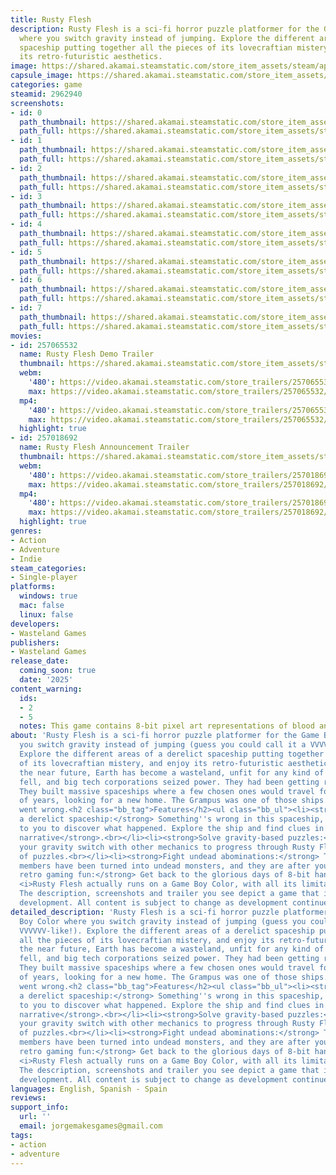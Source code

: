 ```yaml
---
title: Rusty Flesh
description: Rusty Flesh is a sci-fi horror puzzle platformer for the Game Boy Color
  where you switch gravity instead of jumping. Explore the different areas of a derelict
  spaceship putting together all the pieces of its lovecraftian mistery, and enjoy
  its retro-futuristic aesthetics.
image: https://shared.akamai.steamstatic.com/store_item_assets/steam/apps/2962940/header.jpg?t=1732571608
capsule_image: https://shared.akamai.steamstatic.com/store_item_assets/steam/apps/2962940/capsule_231x87.jpg?t=1732571608
categories: game
steamid: 2962940
screenshots:
- id: 0
  path_thumbnail: https://shared.akamai.steamstatic.com/store_item_assets/steam/apps/2962940/ss_5decdca63d1f2f0cc4987997e9ff148db3767ed6.600x338.jpg?t=1732571608
  path_full: https://shared.akamai.steamstatic.com/store_item_assets/steam/apps/2962940/ss_5decdca63d1f2f0cc4987997e9ff148db3767ed6.1920x1080.jpg?t=1732571608
- id: 1
  path_thumbnail: https://shared.akamai.steamstatic.com/store_item_assets/steam/apps/2962940/ss_462c0a64cb41e6c4436c06dba5bf66b3a57aa402.600x338.jpg?t=1732571608
  path_full: https://shared.akamai.steamstatic.com/store_item_assets/steam/apps/2962940/ss_462c0a64cb41e6c4436c06dba5bf66b3a57aa402.1920x1080.jpg?t=1732571608
- id: 2
  path_thumbnail: https://shared.akamai.steamstatic.com/store_item_assets/steam/apps/2962940/ss_6c3545ff1bea5e04f60abc6c9f2ca682bd84d21e.600x338.jpg?t=1732571608
  path_full: https://shared.akamai.steamstatic.com/store_item_assets/steam/apps/2962940/ss_6c3545ff1bea5e04f60abc6c9f2ca682bd84d21e.1920x1080.jpg?t=1732571608
- id: 3
  path_thumbnail: https://shared.akamai.steamstatic.com/store_item_assets/steam/apps/2962940/ss_2a6a6ffd59894dde9727fa6e7c2c60f6ca3b380e.600x338.jpg?t=1732571608
  path_full: https://shared.akamai.steamstatic.com/store_item_assets/steam/apps/2962940/ss_2a6a6ffd59894dde9727fa6e7c2c60f6ca3b380e.1920x1080.jpg?t=1732571608
- id: 4
  path_thumbnail: https://shared.akamai.steamstatic.com/store_item_assets/steam/apps/2962940/ss_af7c071daca043b218e2db74baeaeeedc9492469.600x338.jpg?t=1732571608
  path_full: https://shared.akamai.steamstatic.com/store_item_assets/steam/apps/2962940/ss_af7c071daca043b218e2db74baeaeeedc9492469.1920x1080.jpg?t=1732571608
- id: 5
  path_thumbnail: https://shared.akamai.steamstatic.com/store_item_assets/steam/apps/2962940/ss_4a9c29a970f10e0d3197241124866555eb8db96e.600x338.jpg?t=1732571608
  path_full: https://shared.akamai.steamstatic.com/store_item_assets/steam/apps/2962940/ss_4a9c29a970f10e0d3197241124866555eb8db96e.1920x1080.jpg?t=1732571608
- id: 6
  path_thumbnail: https://shared.akamai.steamstatic.com/store_item_assets/steam/apps/2962940/ss_4de08e74a2f8bf4723c90a6b51f01aa640be3730.600x338.jpg?t=1732571608
  path_full: https://shared.akamai.steamstatic.com/store_item_assets/steam/apps/2962940/ss_4de08e74a2f8bf4723c90a6b51f01aa640be3730.1920x1080.jpg?t=1732571608
- id: 7
  path_thumbnail: https://shared.akamai.steamstatic.com/store_item_assets/steam/apps/2962940/ss_344931ac51f7d54fa941d1e9f661f87767e2b954.600x338.jpg?t=1732571608
  path_full: https://shared.akamai.steamstatic.com/store_item_assets/steam/apps/2962940/ss_344931ac51f7d54fa941d1e9f661f87767e2b954.1920x1080.jpg?t=1732571608
movies:
- id: 257065532
  name: Rusty Flesh Demo Trailer
  thumbnail: https://shared.akamai.steamstatic.com/store_item_assets/steam/apps/257065532/17c2342ef3384ba4e9148b55be319e6a26929d9b/movie_600x337.jpg?t=1729017694
  webm:
    '480': https://video.akamai.steamstatic.com/store_trailers/257065532/movie480_vp9.webm?t=1729017694
    max: https://video.akamai.steamstatic.com/store_trailers/257065532/movie_max_vp9.webm?t=1729017694
  mp4:
    '480': https://video.akamai.steamstatic.com/store_trailers/257065532/movie480.mp4?t=1729017694
    max: https://video.akamai.steamstatic.com/store_trailers/257065532/movie_max.mp4?t=1729017694
  highlight: true
- id: 257018692
  name: Rusty Flesh Announcement Trailer
  thumbnail: https://shared.akamai.steamstatic.com/store_item_assets/steam/apps/257018692/movie.293x165.jpg?t=1729017698
  webm:
    '480': https://video.akamai.steamstatic.com/store_trailers/257018692/movie480_vp9.webm?t=1729017698
    max: https://video.akamai.steamstatic.com/store_trailers/257018692/movie_max_vp9.webm?t=1729017698
  mp4:
    '480': https://video.akamai.steamstatic.com/store_trailers/257018692/movie480.mp4?t=1729017698
    max: https://video.akamai.steamstatic.com/store_trailers/257018692/movie_max.mp4?t=1729017698
  highlight: true
genres:
- Action
- Adventure
- Indie
steam_categories:
- Single-player
platforms:
  windows: true
  mac: false
  linux: false
developers:
- Wasteland Games
publishers:
- Wasteland Games
release_date:
  coming_soon: true
  date: '2025'
content_warning:
  ids:
  - 2
  - 5
  notes: This game contains 8-bit pixel art representations of blood and gore.
about: 'Rusty Flesh is a sci-fi horror puzzle platformer for the Game Boy Color where
  you switch gravity instead of jumping (guess you could call it a VVVVVV-like!).
  Explore the different areas of a derelict spaceship putting together all the pieces
  of its lovecraftian mistery, and enjoy its retro-futuristic aesthetics.<br><br>In
  the near future, Earth has become a wasteland, unfit for any kind of life. Nations
  fell, and big tech corporations seized power. They had been getting ready for this.
  They built massive spaceships where a few chosen ones would travel for hundreds
  of years, looking for a new home. The Grampus was one of those ships... but something
  went wrong.<h2 class="bb_tag">Features</h2><ul class="bb_ul"><li><strong>Explore
  a derelict spaceship:</strong> Something''s wrong in this spaceship, and it''s up
  to you to discover what happened. Explore the ship and find clues in a <strong>non-linear
  narrative</strong>.<br></li><li><strong>Solve gravity-based puzzles:</strong> Combine
  your gravity switch with other mechanics to progress through Rusty Flesh''s series
  of puzzles.<br></li><li><strong>Fight undead abominations:</strong> The former crew
  members have been turned into undead monsters, and they are after you.<br></li><li><strong>8-bit
  retro gaming fun:</strong> Get back to the glorious days of 8-bit handheld gaming!
  <i>Rusty Flesh actually runs on a Game Boy Color, with all its limitations.</i></li></ul><br><i>Note:
  The description, screenshots and trailer you see depict a game that is still in
  development. All content is subject to change as development continues.</i>'
detailed_description: 'Rusty Flesh is a sci-fi horror puzzle platformer for the Game
  Boy Color where you switch gravity instead of jumping (guess you could call it a
  VVVVVV-like!). Explore the different areas of a derelict spaceship putting together
  all the pieces of its lovecraftian mistery, and enjoy its retro-futuristic aesthetics.<br><br>In
  the near future, Earth has become a wasteland, unfit for any kind of life. Nations
  fell, and big tech corporations seized power. They had been getting ready for this.
  They built massive spaceships where a few chosen ones would travel for hundreds
  of years, looking for a new home. The Grampus was one of those ships... but something
  went wrong.<h2 class="bb_tag">Features</h2><ul class="bb_ul"><li><strong>Explore
  a derelict spaceship:</strong> Something''s wrong in this spaceship, and it''s up
  to you to discover what happened. Explore the ship and find clues in a <strong>non-linear
  narrative</strong>.<br></li><li><strong>Solve gravity-based puzzles:</strong> Combine
  your gravity switch with other mechanics to progress through Rusty Flesh''s series
  of puzzles.<br></li><li><strong>Fight undead abominations:</strong> The former crew
  members have been turned into undead monsters, and they are after you.<br></li><li><strong>8-bit
  retro gaming fun:</strong> Get back to the glorious days of 8-bit handheld gaming!
  <i>Rusty Flesh actually runs on a Game Boy Color, with all its limitations.</i></li></ul><br><i>Note:
  The description, screenshots and trailer you see depict a game that is still in
  development. All content is subject to change as development continues.</i>'
languages: English, Spanish - Spain
reviews:
support_info:
  url: ''
  email: jorgemakesgames@gmail.com
tags:
- action
- adventure
---
```



